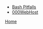 - [Bash Pitfalls](https://mywiki.wooledge.org/BashPitfalls#for_i_in_.24.28ls_.2A.mp3.29)
- [000WebHost](https://thisismywebbsite.000webhostapp.com/)



[Home](../index.html)



<script src='https://cdn.jsdelivr.net/gh/eddymens/markdown-external-link-script@v2.0.0/main.min.js'></script>
